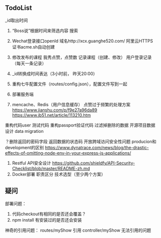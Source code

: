 ## TodoList
_id取出时间
1. “Boss说”根据时间来筛选内容
   搜索
2. Wechat登录接口openId
    域名http://xcx.guanghe520.com/
    阿里云HTTPS
    证书acme.sh自动创建
    
3. 修改发布的课程
    我秀点赞，点赞数
    记录课程（创建、修改）
    用户登录记录（每天一条记录）
    
4. _id转换成时间表达（3小时前， 昨天20:00）
5. 重构七牛配置文件（routes/config.json），配置文件写到一起   
6. 部署服务端
7. mencache、Redis（用户信息缓存）
点赞过于频繁的处理方案
https://www.jianshu.com/p/f9e27a96da89
https://www.jb51.net/article/113210.htm

重构代码user
测试代码
重构passport验证代码
过滤掉删除的数据
开源项目数据设计
data migration

？删除返回的密码字段
返回数据的状态码
开放跨域访问安全性问题
producion和development的区别
https://www.dynatrace.com/news/blog/the-drastic-effects-of-omitting-node-env-in-your-express-js-applications/


1. Restful API安全设计 https://github.com/shieldfy/API-Security-Checklist/blob/master/README-zh.md
2. Docker部署
职责区分
技术选型（至少两个方案）


## 疑问
部署问题：
1. 代码checkout有相同的是否还会覆盖？
2. npm install 有安装过的是否还会安装

神奇的引用问题： routes/myShow 引用 controller/myShow 无法引用的问题